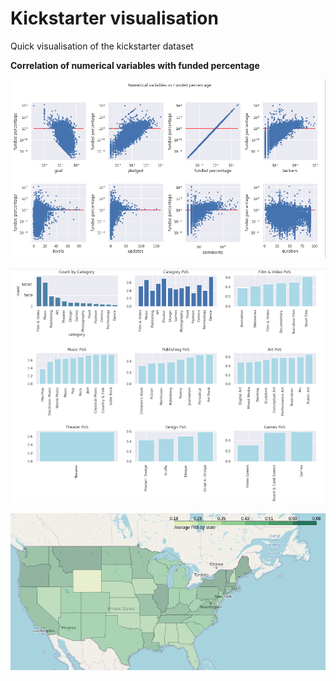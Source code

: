 # Kickstarter visualisation
Quick visualisation of the kickstarter dataset

**Correlation of numerical variables with funded percentage**

![pic1](screenshots/pic1.png)


![pic2](screenshots/pic2.png)


![pic3](screenshots/pic3.png)

